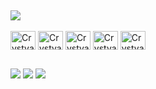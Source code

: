 ##
<a href="https://github.com/Gurupreet">
  <img align="center" src="https://github-readme-stats.vercel.app/api/top-langs/?username=crystyanverly&theme=dracula&hide_langs_below=1" />
</a>
<div style="display: inline_block"><br>
  <img align="center" alt="Crystyan-HTML" height="30" width="40" <img src="https://cdn.jsdelivr.net/gh/devicons/devicon/icons/html5/html5-plain-wordmark.svg" />
  <img align="center" alt="Crystyan-CSS" height="30" width="40" <img src="https://cdn.jsdelivr.net/gh/devicons/devicon/icons/css3/css3-plain-wordmark.svg" />
  <img align="center" alt="Crystyan-SASS&SCSS" height="30" width="40" <img src="https://cdn.jsdelivr.net/gh/devicons/devicon/icons/sass/sass-original.svg" />
  <img align="center" alt="Crystyan-Js" height="30" width="40" <img src="https://cdn.jsdelivr.net/gh/devicons/devicon/icons/javascript/javascript-plain.svg" />
  <img align="center" alt="Crystyana-Git" height="30" width="40" <img src="https://cdn.jsdelivr.net/gh/devicons/devicon/icons/git/git-original.svg" />
</div>
  
 ##
<div> 
  <a href="https://www.instagram.com/crystyan.jpg/" target="_blank"><img src="https://img.shields.io/badge/-Instagram-%23E4405F?style=for-the-badge&logo=instagram&logoColor=white" target="_blank"></a>
  <a href = "mailto:crystyanknappverly@gmail.com"><img src="https://img.shields.io/badge/-Gmail-%23333?style=for-the-badge&logo=gmail&logoColor=white" target="_blank"></a>
  <a href="https://www.linkedin.com/in/devcrystyanluis/" target="_blank"><img src="https://img.shields.io/badge/-LinkedIn-%230077B5?style=for-the-badge&logo=linkedin&logoColor=white" target="_blank"></a> 
</div>
